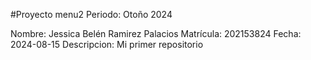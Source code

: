 #Proyecto menu2
Periodo: Otoño 2024


Nombre:       Jessica Belén Ramirez Palacios
Matrícula:    202153824
Fecha:        2024-08-15
Descripcion:  Mi primer repositorio
